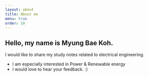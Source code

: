 ```yaml
---
layout: about
title: About me
menu: true
order: 10
---
```

## Hello, my name is Myung Bae Koh.

I would like to share my study notes related to electrical engineering.
* I am especially interested in Power & Renewable energy
* I would love to hear your feedback. :)
